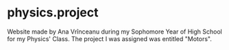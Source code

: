 # physics.project

Website made by Ana Vrînceanu during my Sophomore Year of High School for my Physics' Class. 
The project I was assigned was entitled "Motors".
